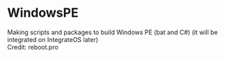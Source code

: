 # WindowsPE
Making scripts and packages to build Windows PE (bat and C#) (it will be integrated on IntegrateOS later)\
Credit: reboot.pro

